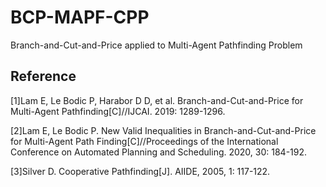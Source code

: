 # BCP-MAPF-CPP
Branch-and-Cut-and-Price applied to Multi-Agent Pathfinding Problem
## Reference
[1]Lam E, Le Bodic P, Harabor D D, et al. Branch-and-Cut-and-Price for Multi-Agent Pathfinding[C]//IJCAI. 2019: 1289-1296.

[2]Lam E, Le Bodic P. New Valid Inequalities in Branch-and-Cut-and-Price for Multi-Agent Path Finding[C]//Proceedings of the International Conference on Automated Planning and Scheduling. 2020, 30: 184-192.

[3]Silver D. Cooperative Pathfinding[J]. AIIDE, 2005, 1: 117-122.

